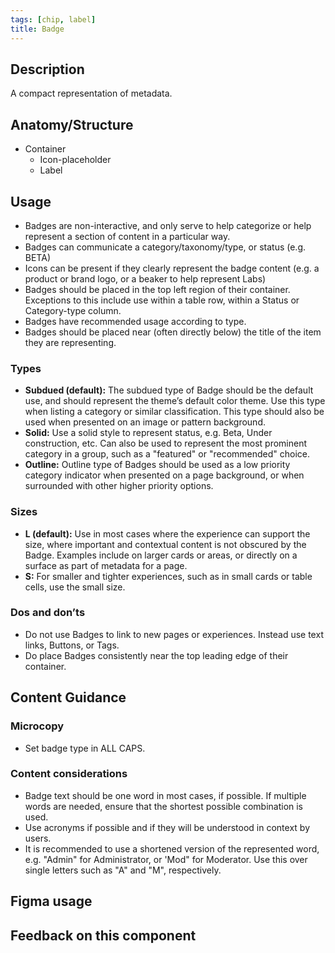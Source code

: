 ```yaml
---
tags: [chip, label]
title: Badge
---
```


## Description

A compact representation of metadata.

## Anatomy/Structure

- Container
  - Icon-placeholder
  - Label

## Usage

- Badges are non-interactive, and only serve to help categorize or help represent a section of content in a particular way.
- Badges can communicate a category/taxonomy/type, or status (e.g. BETA)
- Icons can be present if they clearly represent the badge content (e.g. a product or brand logo, or a beaker to help represent Labs)
- Badges should be placed in the top left region of their container. Exceptions to this include use within a table row, within a Status or Category-type column.
- Badges have recommended usage according to type.
- Badges should be placed near (often directly below) the title of the item they are representing.

### Types

- **Subdued (default):** The subdued type of Badge should be the default use, and should represent the theme’s default color theme. Use this type when listing a category or similar classification. This type should also be used when presented on an image or pattern background.
- **Solid:** Use a solid style to represent status, e.g. Beta, Under construction, etc. Can also be used to represent the most prominent category in a group, such as a "featured" or "recommended" choice.
- **Outline:** Outline type of Badges should be used as a low priority category indicator when presented on a page background, or when surrounded with other higher priority options.

### Sizes

- **L (default):** Use in most cases where the experience can support the size, where important and contextual content is not obscured by the Badge. Examples include on larger cards or areas, or directly on a surface as part of metadata for a page.
- **S:** For smaller and tighter experiences, such as in small cards or table cells, use the small size.

### Dos and don’ts

- Do not use Badges to link to new pages or experiences. Instead use text links, Buttons, or Tags.
- Do place Badges consistently near the top leading edge of their container.

## Content Guidance

### Microcopy

- Set badge type in ALL CAPS.

### Content considerations

- Badge text should be one word in most cases, if possible. If multiple words are needed, ensure that the shortest possible combination is used.
- Use acronyms if possible and if they will be understood in context by users.
- It is recommended to use a shortened version of the represented word, e.g. "Admin" for Administrator, or 'Mod" for Moderator. Use this over single letters such as "A" and "M", respectively.

## Figma usage

## Feedback on this component
